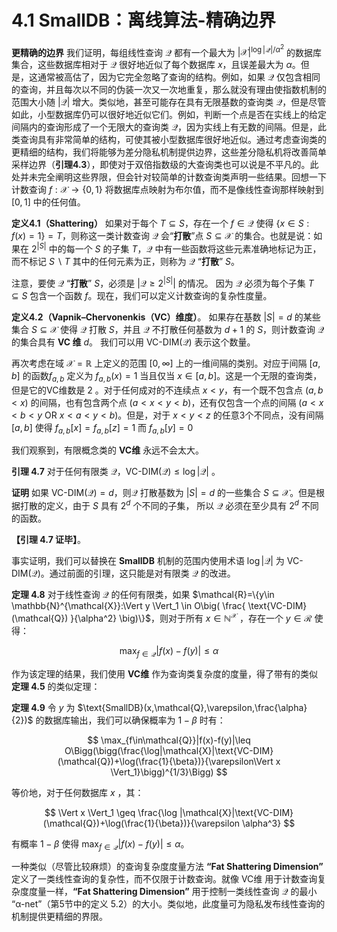 # 4.1 SmallDB：离线算法-精确边界

**更精确的边界** 我们证明，每组线性查询 $\mathcal{Q}$ 都有一个最大为 $|\mathcal{X}|^{\log|\mathcal{Q}|/\alpha^2}$ 的数据库集合，这些数据库相对于 $\mathcal{Q}$ 很好地近似了每个数据库 $x$，且误差最大为 $\alpha$。但是，这通常被高估了，因为它完全忽略了查询的结构。例如，如果 $\mathcal{Q}$ 仅包含相同的查询，并且每次以不同的伪装一次又一次地重复，那么就没有理由使指数机制的范围大小随 $|\mathcal{Q}|$ 增大。类似地，甚至可能存在具有无限基数的查询类 $\mathcal{Q}$，但是尽管如此，小型数据库仍可以很好地近似它们。例如，判断一个点是否在实线上的给定间隔内的查询形成了一个无限大的查询类 $\mathcal{Q}$，因为实线上有无数的间隔。但是，此类查询具有非常简单的结构，可使其被小型数据库很好地近似。通过考虑查询类的更精细的结构，我们将能够为差分隐私机制提供边界，这些差分隐私机将改善简单采样边界（**引理4.3**），即使对于双倍指数级的大查询类也可以说是不平凡的。此处并未完全阐明这些界限，但会针对较简单的计数查询类声明一些结果。回想一下计数查询 $f:\mathcal{X}\to \{0,1\}$ 将数据库点映射为布尔值，而不是像线性查询那样映射到 $[0,1]$ 中的任何值。

**定义4.1（Shattering）** 如果对于每个 $T\subseteq S$，存在一个 $f \in \mathcal{Q}$ 使得 $\{x\in S:f(x)=1\}=T$，则称这一类计数查询 $\mathcal{Q}$ 会“**打散**”点 $S\subseteq \mathcal{X}$ 的集合。也就是说：如果在 $2^{|S|}$ 中的每一个 $S$ 的子集 $T$，$\mathcal{Q}$ 中有一些函数将这些元素准确地标记为正，而不标记 $S \backslash T$ 其中的任何元素为正，则称为 $\mathcal{Q}$ “**打散**” $S$。

注意，要使 $\mathcal{Q}$ “**打散**” $S$，必须是 $|\mathcal{Q}\geq 2^{|S|}|$ 的情况。  因为 $\mathcal{Q}$ 必须为每个子集 $T\subseteq S$ 包含一个函数 $f$。现在，我们可以定义计数查询的复杂性度量。

**定义4.2（Vapnik–Chervonenkis（VC）维度）**。 如果存在基数 $|S|=d$ 的某些集合 $S \subseteq \mathcal{X}$ 使得 $\mathcal{Q}$ 打散 $S$，并且 $\mathcal{Q}$ 不打散任何基数为 $d + 1$ 的 $S$，则计数查询 $\mathcal{Q}$ 的集合具有 **VC 维** $d$。 我们可以用 $\text{VC-DIM}(\mathcal{Q})$ 表示这个数量。

再次考虑在域 $\mathcal{X}=\mathbb{R}$ 上定义的范围 $[0,\infty]$ 上的一维间隔的类别。对应于间隔 $[a,b]$ 的函数$f_{a,b}$ 定义为 $f_{a,b}(x)=1$ 当且仅当 $x\in[a,b]$。这是一个无限的查询类，但是它的VC维数是 $2$ 。对于任何成对的不连续点 $x <y$，有一个既不包含点 $(a,b <x)$ 的间隔，也有包含两个点 $(a<x<y<b)$，还有仅包含一个点的间隔 $(a<x<b<y \ \text{OR} \ x<a<y<b)$。但是，对于 $x < y < z$ 的任意3个不同点，没有间隔 $[a,b]$ 使得 $f_{a,b}[x]=f_{a,b}[z]=1$ 而 $f_{a,b}[y]=0$

我们观察到，有限概念类的 **VC维** 永远不会太大。

**引理 4.7** 对于任何有限类 $\mathcal{Q}$，$\text{VC-DIM}(\mathcal{Q})\leq \log|\mathcal{Q}|$ 。

**证明** 如果 $\text{VC-DIM}(\mathcal{Q})=d$，则$\mathcal{Q}$ 打散基数为 $|S|=d$ 的一些集合 $S \subseteq \mathcal{X}$。但是根据打散的定义，由于 $S$ 具有 $2^d$ 个不同的子集， 所以 $\mathcal{Q}$ 必须在至少具有 $2^d$ 不同的函数。

**【引理 4.7 证毕】**。

事实证明，我们可以替换在 **SmallDB** 机制的范围内使用术语 $\log|\mathcal{Q}|$ 为 $\text{VC-DIM}(\mathcal{Q})$。通过前面的引理，这只能是对有限类 $\mathcal{Q}$ 的改进。

**定理 4.8** 对于线性查询 $\mathcal{Q}$ 的任何有限类，如果 $\mathcal{R}=\{y\in \mathbb{N}^{\mathcal{X}}:\Vert y \Vert_1 \in O\big( \frac{ \text{VC-DIM}(\mathcal{Q}) }{\alpha^2}  \big)\}$，则对于所有 $x \in \mathbb{N}^{\mathcal{X}}$ 
，存在一个 $y\in \mathcal{R}$ 使得：

$$
\max_{f\in\mathcal{Q}}|f(x)-f(y)|\leq \alpha
$$

作为该定理的结果，我们使用 **VC维** 作为查询类复杂度的度量，得了带有的类似 **定理 4.5** 的类似定理：

**定理 4.9** 令 $y$ 为 $\text{SmallDB}(x,\mathcal{Q},\varepsilon,\frac{\alpha}{2})$ 的数据库输出，我们可以确保概率为 $1-\beta$ 时有：

$$
\max_{f\in\mathcal{Q}}|f(x)-f(y)|\leq O\Bigg(\bigg(\frac{\log|\mathcal{X}|\text{VC-DIM}(\mathcal{Q})+\log(\frac{1}{\beta})}{\varepsilon\Vert x \Vert_1}\bigg)^{1/3}\Bigg)
$$

等价地，对于任何数据库 $x$ ，其：

$$
\Vert x \Vert_1 \geq \frac{\log |\mathcal{X}|\text{VC-DIM}(\mathcal{Q})+\log(\frac{1}{\beta})}{\varepsilon \alpha^3}
$$

有概率 $1-\beta$ 使得 $\max_{f\in\mathcal{Q}}|f(x)-f(y)|\leq \alpha$。

一种类似（尽管比较麻烦）的查询复杂度度量方法 **“Fat Shattering Dimension”** 定义了一类线性查询的复杂性，而不仅限于计数查询。就像 VC维 用于计数查询复杂度度量一样，**“Fat Shattering Dimension”**  用于控制一类线性查询 $\mathcal{Q}$ 的最小 “α-net”（第5节中的定义 5.2）的大小。类似地，此度量可为隐私发布线性查询的机制提供更精细的界限。